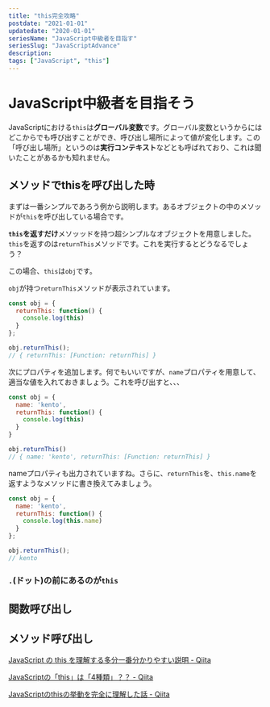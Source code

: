 ```yaml
---
title: "this完全攻略"
postdate: "2021-01-01"
updatedate: "2020-01-01"
seriesName: "JavaScript中級者を目指す"
seriesSlug: "JavaScriptAdvance"
description: 
tags: ["JavaScript", "this"]
---
```


# JavaScript中級者を目指そう

JavaScriptにおける`this`は**グローバル変数**です。グローバル変数というからにはどこからでも呼び出すことができ、呼び出し場所によって値が変化します。この「呼び出し場所」というのは**実行コンテキスト**などとも呼ばれており、これは聞いたことがあるかも知れません。

## メソッドでthisを呼び出した時

まずは一番シンプルであろう例から説明します。あるオブジェクトの中のメソッドが`this`を呼び出している場合です。

**`this`を返すだけ**メソッッドを持つ超シンプルなオブジェクトを用意しました。`this`を返すのは`returnThis`メソッドです。これを実行するとどうなるでしょう？

この場合、`this`は`obj`です。

`obj`が持つ`returnThis`メソッドが表示されています。

```javascript
const obj = {
  returnThis: function() {
    console.log(this)
  }
};

obj.returnThis();
// { returnThis: [Function: returnThis] }
```


次にプロパティを追加します。何でもいいですが、`name`プロパティを用意して、適当な値を入れておきましょう。これを呼び出すと、、、

```javascript
const obj = {
  name: 'kento',
  returnThis: function() {
    console.log(this)
  }
}

obj.returnThis()
// { name: 'kento', returnThis: [Function: returnThis] }
```

nameプロパティも出力されていますね。さらに、`returnThis`を、`this.name`を返すようなメソッドに書き換えてみましょう。

```javascript
const obj = {
  name: 'kento',
  returnThis: function() {
    console.log(this.name)
  }
};

obj.returnThis();
// kento
```



### `.`(ドット)の前にあるのが`this`




## 関数呼び出し

## メソッド呼び出し

[JavaScript の this を理解する多分一番分かりやすい説明 - Qiita](https://qiita.com/takkyun/items/c6e2f2cf25327299cf03#bind)

[JavaScriptの「this」は「4種類」？？ - Qiita](https://qiita.com/takeharu/items/9935ce476a17d6258e27)

[JavaScriptのthisの挙動を完全に理解した話 - Qiita](https://qiita.com/renesisu727/items/c77954a437afa1d9e711)
